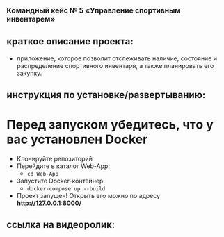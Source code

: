### Командный кейс № 5 «Управление спортивным инвентарем» 

## краткое описание проекта: 

  - приложение, которое позволит отслеживать наличие, состояние и распределение спортивного инвентаря, а также планировать его закупку.
    
## инструкция по **установке/развертыванию**: 
  # Перед запуском убедитесь, что у вас установлен Docker
  - Клонируйте репозиторий
  - Перейдите в каталог Web-App:
    - ```cd Web-App```
  - Запустите Docker-контейнер:
    - ```docker-compose up --build```
  - Проект запущен! Открыть его можно по адресу **http://127.0.0.1:8000/**


  
  
## ссылка на видеоролик: 
  

